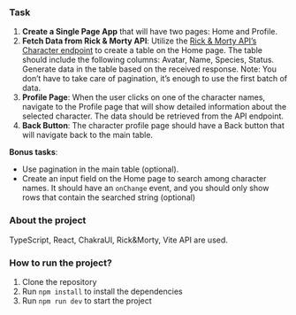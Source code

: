 ### Task

1. **Create a Single Page App** that will have two pages: Home and Profile.
2. **Fetch Data from Rick & Morty API**: Utilize the [Rick & Morty API’s Character endpoint](https://rickandmortyapi.com/) to create a table on the Home page. The table should include the following columns: Avatar, Name, Species, Status. Generate data in the table based on the received response. Note: You don’t have to take care of pagination, it’s enough to use the first batch of data.
3. **Profile Page**: When the user clicks on one of the character names, navigate to the Profile page that will show detailed information about the selected character. The data should be retrieved from the API endpoint.
4. **Back Button**: The character profile page should have a Back button that will navigate back to the main table.

**Bonus tasks**:

- Use pagination in the main table (optional).
- Create an input field on the Home page to search among character names. It should have an `onChange` event, and you should only show rows that contain the searched string (optional)

### About the project

TypeScript, React, ChakraUI, Rick&Morty, Vite API are used.

### How to run the project?

1. Clone the repository
2. Run `npm install` to install the dependencies
3. Run `npm run dev` to start the project
